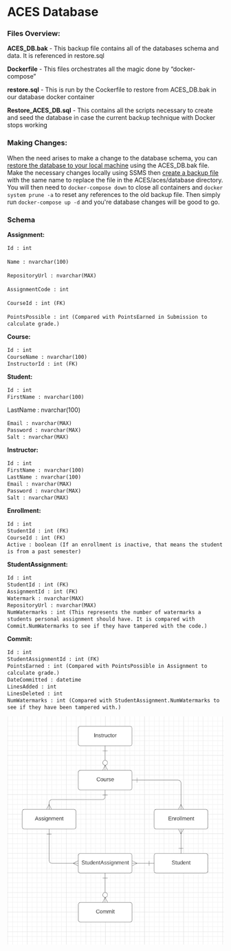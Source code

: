 # ACES Database
### Files Overview:
**ACES_DB.bak** - This backup file contains all of the databases schema and data. It is referenced in restore.sql

**Dockerfile** - This files orchestrates all the magic done by “docker-compose”

**restore.sql** - This is run by the Cockerfile to restore from ACES_DB.bak in our database docker container

**Restore_ACES_DB.sql** - This contains all the scripts necessary to create and seed the database in case the current backup technique with Docker stops working

### Making Changes:
When the need arises to make a change to the database schema, you can [restore the database to your local machine](https://docs.microsoft.com/en-us/sql/relational-databases/backup-restore/quickstart-backup-restore-database?view=sql-server-ver15#:~:text=STATS%20%3D%2010%20GO-,Restore%20a%20backup,to%20locate%20your%20backup%20file.) using the ACES_DB.bak file. Make the necessary changes locally using SSMS then [create a backup file](https://support.solarwinds.com/SuccessCenter/s/article/Back-up-and-restore-SQL-database-instance-using-a-BAK-file?language=en_US) with the same name to replace the file in the ACES/aces/database directory. You will then need to `docker-compose down` to close all containers and `docker system prune -a` to reset any references to the old backup file. Then simply run `docker-compose up -d` and you're database changes will be good to go.

### Schema
**Assignment:**

	Id : int

	Name : nvarchar(100)

	RepositoryUrl : nvarchar(MAX)

	AssignmentCode : int

	CourseId : int (FK)

	PointsPossible : int (Compared with PointsEarned in Submission to calculate grade.)


**Course:**

	Id : int
	CourseName : nvarchar(100)
	InstructorId : int (FK)


**Student:**

	Id : int
	FirstName : nvarchar(100)

LastName : nvarchar(100)

	Email : nvarchar(MAX)
	Password : nvarchar(MAX)
	Salt : nvarchar(MAX)


**Instructor:**

	Id : int 
	FirstName : nvarchar(100)
	LastName : nvarchar(100)
	Email : nvarchar(MAX)
	Password : nvarchar(MAX)
	Salt : nvarchar(MAX)


**Enrollment:**

	Id : int
	StudentId : int (FK)
	CourseId : int (FK)
	Active : boolean (If an enrollment is inactive, that means the student is from a past semester)


**StudentAssignment:**

	Id : int
	StudentId : int (FK)
	AssignmentId : int (FK)
	Watermark : nvarchar(MAX)
	RepositoryUrl : nvarchar(MAX)	
	NumWatermarks : int (This represents the number of watermarks a students personal assignment should have. It is compared with Commit.NumWatermarks to see if they have tampered with the code.)


**Commit:**

	Id : int 
	StudentAssignmentId : int (FK)
	PointsEarned : int (Compared with PointsPossible in Assignment to calculate grade.)
	DateCommitted : datetime
	LinesAdded : int
	LinesDeleted : int
	NumWatermarks : int (Compared with StudentAssignment.NumWatermarks to see if they have been tampered with.)


![Relationships](../../Images/ACES_Schema_Draft.png)
